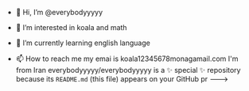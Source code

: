 - 👋 Hi, I’m @everybodyyyyy
- 👀 I’m interested in koala and math
- 🌱 I’m currently learning english language 

- 📫 How to reach me my emai is koala12345678monagamail.com
  I'm from Iran
everybodyyyyy/everybodyyyyy is a ✨ special ✨ repository because its `README.md` (this file) appears on your GitHub pr
--->
